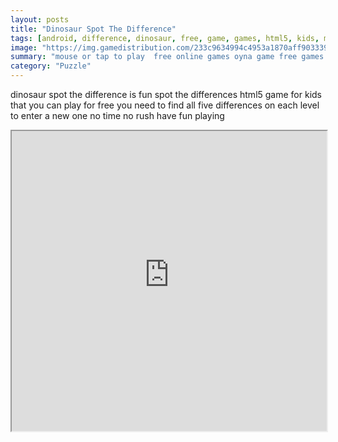 ```yaml
---
layout: posts
title: "Dinosaur Spot The Difference"
tags: [android, difference, dinosaur, free, game, games, html5, kids, mobile, thinking, differences, dinosaurus, free, online, games, oyna, game, free, games, play, play, games]
image: "https://img.gamedistribution.com/233c9634994c4953a1870aff90333992.jpg"
summary: "mouse or tap to play  free online games oyna game free games play play games"
category: "Puzzle"
---
```


dinosaur spot the difference is fun spot the differences html5 game for kids that you can play for free you need to find all five differences on each level to enter a new one no time no rush have fun playing

<iframe width="100%" height="480px;" src="https://html5.gamedistribution.com/233c9634994c4953a1870aff90333992/"></iframe>